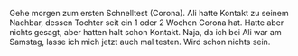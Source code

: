 Gehe morgen zum ersten Schnelltest (Corona). Ali hatte Kontakt zu seinem Nachbar, dessen Tochter seit ein 1 oder 2 Wochen Corona hat. Hatte aber nichts gesagt, aber hatten halt schon Kontakt. Naja, da ich bei Ali war am Samstag, lasse ich mich jetzt auch mal testen. Wird schon nichts sein.